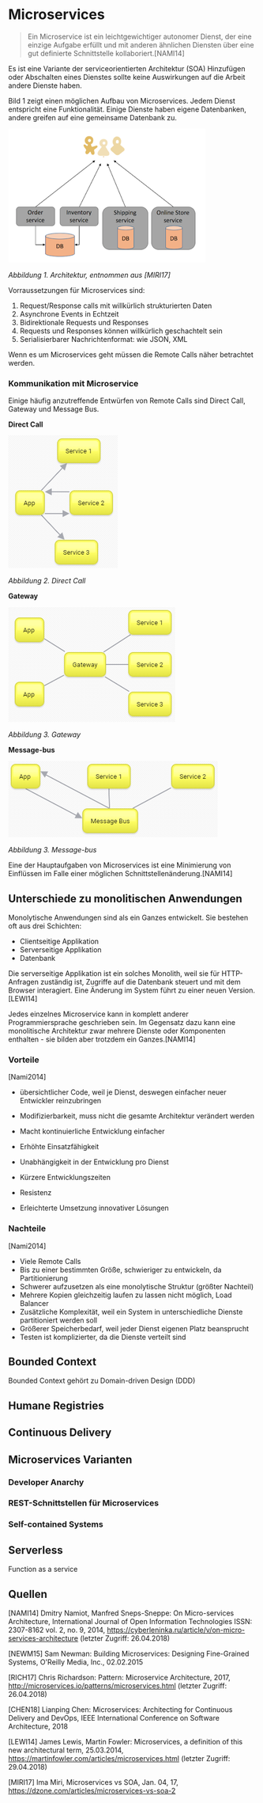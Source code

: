 # Microservices

>Ein Microservice ist ein leichtgewichtiger autonomer Dienst, der eine einzige Aufgabe erfüllt und mit anderen ähnlichen Diensten über eine gut definierte Schnittstelle kollaboriert.[NAMI14]

Es ist eine Variante der serviceorientierten Architektur (SOA)
Hinzufügen oder Abschalten eines Dienstes sollte keine Auswirkungen auf die Arbeit andere Dienste haben.

Bild 1 zeigt einen möglichen Aufbau von Microservices. Jedem Dienst entspricht eine Funktionalität. Einige Dienste haben eigene Datenbanken, andere greifen auf eine gemeinsame Datenbank zu.

![Bild 1: Architektur](./images/architecture.png)

_Abbildung 1. Architektur, entnommen aus [MIRI17]_ 

Vorraussetzungen für Microservices sind:
1. Request/Response calls mit willkürlich strukturierten Daten
2. Asynchrone Events in Echtzeit
3. Bidirektionale Requests und Responses
4. Requests und Responses können willkürlich geschachtelt sein
5. Serialisierbarer Nachrichtenformat: wie JSON, XML

Wenn es um Microservices geht müssen die Remote Calls näher betrachtet werden.

### Kommunikation mit Microservice

Einige häufig anzutreffende Entwürfen von Remote Calls sind Direct Call, Gateway und Message Bus.

__Direct Call__

![Bild 2: Direct call](./images/direct_call_pattern.PNG)

_Abbildung 2. Direct Call_

__Gateway__

![Bild 3: Gateway](./images/gateway_pattern.PNG)

_Abbildung 3. Gateway_

__Message-bus__

![Bild 4: Message Bus](./images/message_bus_pattern.PNG)

_Abbildung 3. Message-bus_

Eine der Hauptaufgaben von Microservices ist eine Minimierung von Einflüssen im Falle einer möglichen Schnittstellenänderung.[NAMI14]

## Unterschiede zu monolitischen Anwendungen

Monolytische Anwendungen sind als ein Ganzes entwickelt. Sie bestehen oft aus drei Schichten:
- Clientseitige Applikation
- Serverseitige Applikation
- Datenbank

Die serverseitige Applikation ist ein solches Monolith, weil sie für HTTP-Anfragen zuständig ist, Zugriffe auf die Datenbank steuert und mit dem Browser interagiert. Eine Änderung im System führt zu einer neuen Version.[LEWI14]

Jedes einzelnes Microservice kann in komplett anderer Programmiersprache geschrieben sein. Im Gegensatz dazu kann eine monolitische Architektur zwar mehrere Dienste oder Komponenten enthalten - sie bilden aber trotzdem ein Ganzes.[NAMI14]

### Vorteile

[Nami2014]
- übersichtlicher Code, weil je Dienst, deswegen einfacher neuer Entwickler reinzubringen
- Modifizierbarkeit, muss nicht die gesamte Architektur verändert werden
- Macht kontinuierliche Entwicklung einfacher

- Erhöhte Einsatzfähigkeit
- Unabhängigkeit in der Entwicklung pro Dienst
- Kürzere Entwicklungszeiten
- Resistenz
- Erleichterte Umsetzung innovativer Lösungen

### Nachteile

[Nami2014]
- Viele Remote Calls
- Bis zu einer bestimmten Größe, schwieriger zu entwickeln, da Partitionierung
- Schwerer aufzusetzen als eine monolytische Struktur (größter Nachteil)
- Mehrere Kopien gleichzeitig laufen zu lassen nicht möglich, Load Balancer
- Zusätzliche Komplexität, weil ein System in unterschiedliche Dienste partitioniert werden soll
- Größerer Speicherbedarf, weil jeder Dienst eigenen Platz beansprucht
- Testen ist komplizierter, da die Dienste verteilt sind


## Bounded Context

Bounded Context gehört zu Domain-driven Design (DDD)

## Humane Registries


## Continuous Delivery


## Microservices Varianten


### Developer Anarchy


### REST-Schnittstellen für Microservices


### Self-contained Systems


## Serverless

Function as a service


## Quellen

[NAMI14] Dmitry Namiot, Manfred Sneps-Sneppe: On Micro-services Architecture, International Journal of Open Information Technologies ISSN: 2307-8162 vol. 2, no. 9, 2014,
https://cyberleninka.ru/article/v/on-micro-services-architecture (letzter Zugriff: 26.04.2018)

[NEWM15] Sam Newman: Building Microservices: Designing Fine-Grained Systems, O'Reilly Media, Inc., 02.02.2015

[RICH17] Chris Richardson: Pattern: Microservice Architecture, 2017, http://microservices.io/patterns/microservices.html (letzter Zugriff: 26.04.2018)

[CHEN18] Lianping Chen: Microservices: Architecting for Continuous Delivery and DevOps, IEEE International Conference on Software Architecture, 2018

[LEWI14] James Lewis, Martin Fowler: Microservices, a definition of this new architectural term, 25.03.2014, https://martinfowler.com/articles/microservices.html (letzter Zugriff: 29.04.2018)

[MIRI17] Ima Miri, Microservices vs SOA, Jan. 04, 17, https://dzone.com/articles/microservices-vs-soa-2